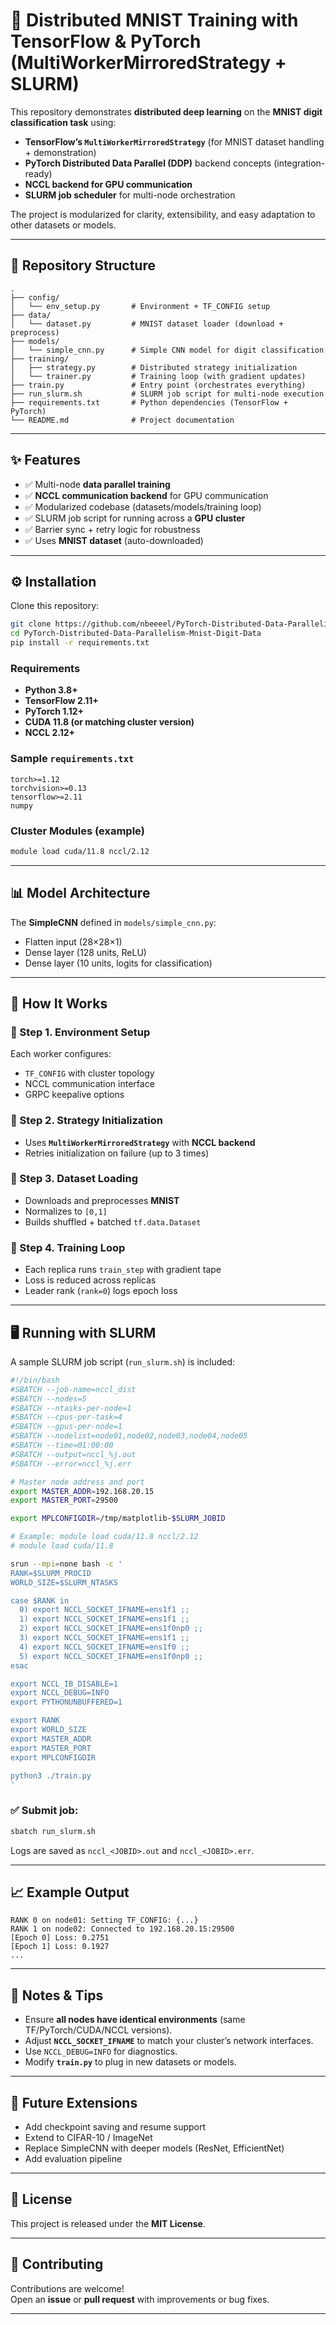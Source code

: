 # 🚀 Distributed MNIST Training with TensorFlow & PyTorch (MultiWorkerMirroredStrategy + SLURM)

This repository demonstrates **distributed deep learning** on the **MNIST digit classification task** using:

- **TensorFlow’s `MultiWorkerMirroredStrategy`** (for MNIST dataset handling + demonstration)
- **PyTorch Distributed Data Parallel (DDP)** backend concepts (integration-ready)
- **NCCL backend for GPU communication**
- **SLURM job scheduler** for multi-node orchestration

The project is modularized for clarity, extensibility, and easy adaptation to other datasets or models.

---

## 📂 Repository Structure

```
.
├── config/
│   └── env_setup.py       # Environment + TF_CONFIG setup
├── data/
│   └── dataset.py         # MNIST dataset loader (download + preprocess)
├── models/
│   └── simple_cnn.py      # Simple CNN model for digit classification
├── training/
│   ├── strategy.py        # Distributed strategy initialization
│   └── trainer.py         # Training loop (with gradient updates)
├── train.py               # Entry point (orchestrates everything)
├── run_slurm.sh           # SLURM job script for multi-node execution
├── requirements.txt       # Python dependencies (TensorFlow + PyTorch)
└── README.md              # Project documentation
```

---

## ✨ Features

- ✅ Multi-node **data parallel training**
- ✅ **NCCL communication backend** for GPU communication
- ✅ Modularized codebase (datasets/models/training loop)
- ✅ SLURM job script for running across a **GPU cluster**
- ✅ Barrier sync + retry logic for robustness
- ✅ Uses **MNIST dataset** (auto-downloaded)

---

## ⚙️ Installation

Clone this repository:

```bash
git clone https://github.com/nbeeeel/PyTorch-Distributed-Data-Parallelism-Mnist-Digit-Data.git
cd PyTorch-Distributed-Data-Parallelism-Mnist-Digit-Data
pip install -r requirements.txt
```

### Requirements

- **Python 3.8+**
- **TensorFlow 2.11+**
- **PyTorch 1.12+**
- **CUDA 11.8 (or matching cluster version)**
- **NCCL 2.12+**

### Sample `requirements.txt`

```
torch>=1.12
torchvision>=0.13
tensorflow>=2.11
numpy
```

### Cluster Modules (example)

```bash
module load cuda/11.8 nccl/2.12
```

---

## 📊 Model Architecture

The **SimpleCNN** defined in `models/simple_cnn.py`:

- Flatten input (28×28×1)
- Dense layer (128 units, ReLU)
- Dense layer (10 units, logits for classification)

---

## 🧩 How It Works

### 🔹 Step 1. Environment Setup
Each worker configures:
- `TF_CONFIG` with cluster topology
- NCCL communication interface
- GRPC keepalive options

### 🔹 Step 2. Strategy Initialization
- Uses **`MultiWorkerMirroredStrategy`** with **NCCL backend**
- Retries initialization on failure (up to 3 times)

### 🔹 Step 3. Dataset Loading
- Downloads and preprocesses **MNIST**
- Normalizes to `[0,1]`
- Builds shuffled + batched `tf.data.Dataset`

### 🔹 Step 4. Training Loop
- Each replica runs `train_step` with gradient tape
- Loss is reduced across replicas
- Leader rank (`rank=0`) logs epoch loss

---

## 🖥️ Running with SLURM

A sample SLURM job script (`run_slurm.sh`) is included:

```bash
#!/bin/bash
#SBATCH --job-name=nccl_dist
#SBATCH --nodes=5
#SBATCH --ntasks-per-node=1
#SBATCH --cpus-per-task=4
#SBATCH --gpus-per-node=1
#SBATCH --nodelist=node01,node02,node03,node04,node05
#SBATCH --time=01:00:00
#SBATCH --output=nccl_%j.out
#SBATCH --error=nccl_%j.err

# Master node address and port
export MASTER_ADDR=192.168.20.15
export MASTER_PORT=29500

export MPLCONFIGDIR=/tmp/matplotlib-$SLURM_JOBID

# Example: module load cuda/11.8 nccl/2.12
# module load cuda/11.8

srun --mpi=none bash -c '
RANK=$SLURM_PROCID
WORLD_SIZE=$SLURM_NTASKS

case $RANK in
  0) export NCCL_SOCKET_IFNAME=ens1f1 ;;
  1) export NCCL_SOCKET_IFNAME=ens1f1 ;;
  2) export NCCL_SOCKET_IFNAME=ens1f0np0 ;;
  3) export NCCL_SOCKET_IFNAME=ens1f1 ;;
  4) export NCCL_SOCKET_IFNAME=ens1f0 ;;
  5) export NCCL_SOCKET_IFNAME=ens1f0np0 ;;
esac

export NCCL_IB_DISABLE=1
export NCCL_DEBUG=INFO
export PYTHONUNBUFFERED=1

export RANK
export WORLD_SIZE
export MASTER_ADDR
export MASTER_PORT
export MPLCONFIGDIR

python3 ./train.py
'
```

### ✅ Submit job:

```bash
sbatch run_slurm.sh
```

Logs are saved as `nccl_<JOBID>.out` and `nccl_<JOBID>.err`.

---

## 📈 Example Output

```text
RANK 0 on node01: Setting TF_CONFIG: {...}
RANK 1 on node02: Connected to 192.168.20.15:29500
[Epoch 0] Loss: 0.2751
[Epoch 1] Loss: 0.1927
...
```

---

## 📌 Notes & Tips

- Ensure **all nodes have identical environments** (same TF/PyTorch/CUDA/NCCL versions).
- Adjust **`NCCL_SOCKET_IFNAME`** to match your cluster’s network interfaces.
- Use `NCCL_DEBUG=INFO` for diagnostics.
- Modify **`train.py`** to plug in new datasets or models.

---

## 🔮 Future Extensions

- Add checkpoint saving and resume support
- Extend to CIFAR-10 / ImageNet
- Replace SimpleCNN with deeper models (ResNet, EfficientNet)
- Add evaluation pipeline

---

## 📜 License

This project is released under the **MIT License**.

---

## 🤝 Contributing

Contributions are welcome!  
Open an **issue** or **pull request** with improvements or bug fixes.

---
